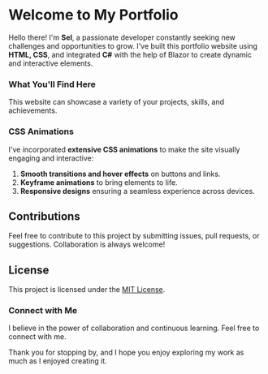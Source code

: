 # Welcome to My Portfolio

Hello there! I'm **Sel**, a passionate developer constantly seeking new challenges and opportunities to grow. I've built this portfolio website using **HTML, CSS**, and integrated **C#** with the help of Blazor to create dynamic and interactive elements. 

### What You'll Find Here

This website can showcase a variety of your projects, skills, and achievements.

### CSS Animations

I've incorporated **extensive CSS animations** to make the site visually engaging and interactive: 
1. **Smooth transitions and hover effects** on buttons and links.
2. **Keyframe animations** to bring elements to life.
3. **Responsive designs** ensuring a seamless experience across devices.

## Contributions

Feel free to contribute to this project by submitting issues, pull requests, or suggestions. Collaboration is always welcome!

## License

This project is licensed under the [MIT License](LICENSE.txt).


### Connect with Me

I believe in the power of collaboration and continuous learning. Feel free to connect with me.


Thank you for stopping by, and I hope you enjoy exploring my work as much as I enjoyed creating it.
